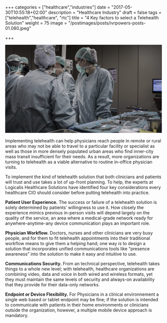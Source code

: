 +++
categories = ["healthcare","industries"]
date = "2017-05-30T10:55:18+02:00"
description = "Healthcare Industry"
draft = false
tags = ["telehealth","healthcare", "rtc"]
title = "4 Key factors to select a Telehealth Solution"
weight = 75
image = "/postimages/posts/ivrpowers-posts-01.080.jpeg"

+++

![Healthcare](/postimages/posts/ivrpowers-posts-01.080.jpeg)

Implementing telehealth can help physicians reach people in remote or rural areas who may not be able to travel to a particular facility or specialist as well as those in more densely populated urban areas who find inner-city mass transit insufficient for their needs. As a result, more organizations are turning to telehealth as a viable alternative to routine in-office physician visits.

To implement the kind of telehealth solution that both clinicians and patients will trust and use takes a lot of up-front planning.  To help, the experts at Logicalis Healthcare Solutions have identified four key considerations every healthcare CIO should consider before putting telehealth into practice.

**Patient User Experience.** The success or failure of a telehealth solution is solely determined by patients’ willingness to use it. How closely the experience mimics previous in-person visits will depend largely on the quality of the service, an area where a medical-grade network ready for anywhere-anytime-any device communication plays an important role. 

**Physician Workflow.** Doctors, nurses and other clinicians are very busy people, and for them to fit telehealth appointments into their traditional workflow means to give them a helping hand; one way is to design a solution that incorporates unified communications tools like “presence awareness” into the solution to make it easy and intuitive to use.

**Communications Security.** From an technical perspective, telehealth takes things to a whole new level; with telehealth, healthcare organizations are combining video, data and voice in both wired and wireless formats, yet they must maintain the same levels of security and always-on availability that they provide for their data-only networks.

**Endpoint or Device Flexibility.** For Physicians in a clinical environnement a single web based or tablet endpoint may be fine; if the solution is intended to communicate with patients in their home environments or clinicians outside the organization, however, a multiple mobile device approach is mandatory.